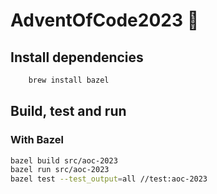 # AdventOfCode2023 🎄

## Install dependencies

```bash
    brew install bazel
```

## Build, test and run

### With Bazel

```bash
bazel build src/aoc-2023
bazel run src/aoc-2023
bazel test --test_output=all //test:aoc-2023
```
